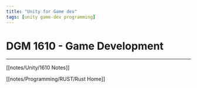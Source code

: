 ```yaml
---
title: "Unity for Game dev"
tags: [unity game-dev programming]
---
```



# DGM 1610 - Game Development

---

[[notes/Unity/1610 Notes]]

[[notes/Programming/RUST/Rust Home]]
